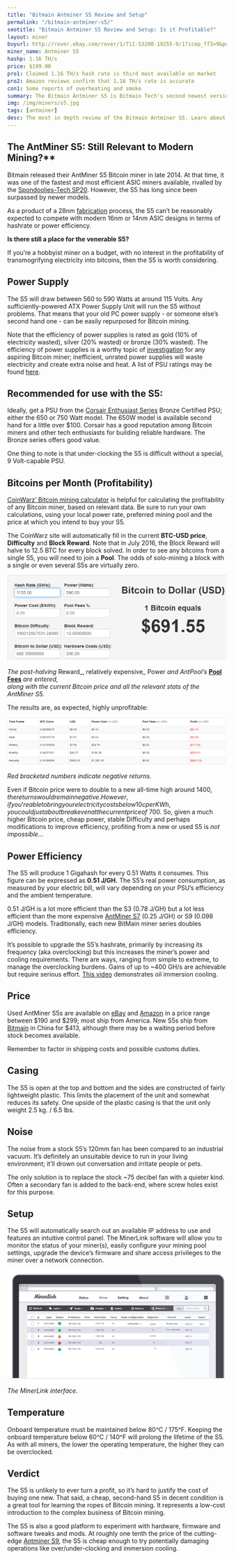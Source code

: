 ```yaml
---
title: "Bitmain Antminer S5 Review and Setup"
permalink: "/bitmain-antminer-s5/"
seotitle: "Bitmain Antminer S5 Review and Setup: Is it Profitable?"
layout: miner
buyurl: http://rover.ebay.com/rover/1/711-53200-19255-0/1?icep_ff3=9&pub=5574973039&toolid=10001&campid=5337910377&customid=&icep_uq=antminer+s5&icep_sellerId=&icep_ex_kw=&icep_sortBy=12&icep_catId=&icep_minPrice=&icep_maxPrice=&ipn=psmain&icep_vectorid=229466&kwid=902099&mtid=824&kw=lg
miner_name: Antminer S5
hashp: 1.16 TH/s
price: $199.00
pro1: Claimed 1.16 TH/s hash rate is third most available on market
pro2: Amazon reviews confirm that 1.16 TH/s rate is accurate
con1: Some reports of overheating and smoke
summary: The Bitmain Antminer S5 is Bitmain Tech's second newest version of its Antminer series of Bitcoin miners
img: /img/miners/s5.jpg
tags: [antminer]
desc: The most in depth review of the Bitmain Antminer S5. Learn about its pros, cons, profitability, and more! 
---
```


## The AntMiner S5: Still Relevant to Modern Mining?**

Bitmain released their AntMiner S5 Bitcoin miner in late 2014\. At that time, it was one of the fastest and most efficient ASIC miners available, rivalled by the [Spondoolies-Tech SP20](https://www.amazon.com/Spondoolies-Tech-Jackson-1-3-1-7TH-Bitcoin-Miner/dp/B00RC288E4). However, the S5 has long since been surpassed by newer models.

As a product of a 28nm [fabrication](https://en.wikipedia.org/wiki/Semiconductor_device_fabrication) process, the S5 can’t be reasonably expected to compete with modern 16nm or 14nm ASIC designs in terms of hashrate or power efficiency.

**Is there still a place for the venerable S5?**

If you’re a hobbyist miner on a budget, with no interest in the profitability of transmogrifying electricity into bitcoins, then the S5 is worth considering.

## Power Supply

The S5 will draw between 560 to 590 Watts at around 115 Volts. Any sufficiently-powered ATX Power Supply Unit will run the S5 without problems. That means that your old PC power supply - or someone else’s second hand one - can be easily repurposed for Bitcoin mining.

Note that the efficiency of power supplies is rated as gold (10% of electricity wasted), silver (20% wasted) or bronze (30% wasted). The efficiency of power supplies is a worthy topic of [investigation](http://www.extremetech.com/extreme/143029-empowered-can-high-efficiency-power-supplies-cut-your-electricity-bill) for any aspiring Bitcoin miner; inefficient, unrated power supplies will waste electricity and create extra noise and heat. A list of PSU ratings may be found [here](http://www.plugloadsolutions.com/80PlusPowerSupplies.aspx).

## Recommended for use with the S5:

Ideally, get a PSU from the [Corsair Enthusiast Series](https://www.amazon.com/s/ref=nb_sb_noss?url=search-alias%3Delectronics&field-keywords=Corsair+Enthusiast+Series+) Bronze Certified PSU; either the 650 or 750 Watt model. The 650W model is available second hand for a little over $100\. Corsair has a good reputation among Bitcoin miners and other tech enthusiasts for building reliable hardware. The Bronze series offers good value.

One thing to note is that under-clocking the S5 is difficult without a special, 9 Volt-capable PSU.

## Bitcoins per Month (Profitability)

[CoinWarz’ Bitcoin mining calculator](http://www.coinwarz.com/calculators/bitcoin-mining-calculator/?h=14000.00&p=1350.00&pc=0.25&pf=0.20&d=199312067531.24300000&r=12.50000000&er=577.18000000&hc=2100.00) is helpful for calculating the profitability of any Bitcoin miner, based on relevant data. Be sure to run your own calculations, using your local power rate, preferred mining pool and the price at which you intend to buy your S5.

The CoinWarz site will automatically fill in the current **BTC-USD price**, **Difficulty** and **Block Reward**. Note that in July 2016, the Block Reward will halve to 12.5 BTC for every block solved. In order to see any bitcoins from a single S5, you will need to join a **Pool**. The odds of solo-mining a block with a single or even several S5s are virtually zero.

<img alt="antminer s5 review" src="/img/s5/s5-prof.png">

_The post-halving_ Reward_, relatively expensive_ Power _and AntPool’s_ [**Pool Fees**](https://en.bitcoin.it/wiki/Comparison_of_mining_pools) _are entered,  
along with the current Bitcoin price and all the relevant stats of the AntMiner S5._

The results are, as expected, highly unprofitable:

<img src="/img/s5/s5-prof-dates.png">

_Red bracketed numbers indicate negative returns._

Even if Bitcoin price were to double to a new all-time high around $1400, the returns would remain negative. However, if you’re able to bring your electricity costs below 10c per KWh, you could just about break even at the current price of ~$700\. So, given a much higher Bitcoin price, cheap power, stable Difficulty and perhaps modifications to improve efficiency, profiting from a new or used S5 is _not impossible_…

## Power Efficiency

The S5 will produce 1 Gigahash for every 0.51 Watts it consumes. This figure can be expressed as **0.51 J/GH.** The S5’s real power consumption, as measured by your electric bill, will vary depending on your PSU’s efficiency and the ambient temperature.

0.51 J/GH is a lot more efficient than the S3 (0.78 J/GH) but a lot less efficient than the more expensive [AntMiner S7](/bitmain-antminer-s7/) (0.25 J/GH) or S9 (0.098 J/GH) models. Traditionally, each new BitMain miner series doubles efficiency.

It’s possible to upgrade the S5’s hashrate, primarily by increasing its frequency (aka overclocking) but this increases the miner’s power and cooling requirements. There are ways, ranging from simple to extreme, to manage the overclocking burdens. Gains of up to ~400 GH/s are achievable but require serious effort. [This video](https://www.youtube.com/watch?v=ufDfnwc15RQ) demonstrates oil immersion cooling.

## Price

Used AntMiner S5s are available on [eBay](http://rover.ebay.com/rover/1/711-53200-19255-0/1?icep_ff3=9&pub=5574973039&toolid=10001&campid=5337910377&customid=&icep_uq=antminer+s5&icep_sellerId=&icep_ex_kw=&icep_sortBy=12&icep_catId=&icep_minPrice=&icep_maxPrice=&ipn=psmain&icep_vectorid=229466&kwid=902099&mtid=824&kw=lg) and [Amazon](https://www.amazon.com/gp/offer-listing/B00RCTIY4G/ref=dp_olp_all_mbc?ie=UTF8&condition=all) in a price range between $190 and $299; most ship from America. New S5s ship from [Bitmain](https://www.bitmaintech.com/productDetail.htm?pid=00020141222080420665NM851L7d060D) in China for $413, although there may be a waiting period before stock becomes available.

Remember to factor in shipping costs and possible customs duties.

## Casing

The S5 is open at the top and bottom and the sides are constructed of fairly lightweight plastic. This limits the placement of the unit and somewhat reduces its safety. One upside of the plastic casing is that the unit only weight 2.5 kg. / 6.5 lbs.

## Noise

The noise from a stock S5’s 120mm fan has been compared to an industrial vacuum. It’s definitely an unsuitable device to run in your living environment; it’ll drown out conversation and irritate people or pets.

The only solution is to replace the stock ~75 decibel fan with a quieter kind. Often a secondary fan is added to the back-end, where screw holes exist for this purpose.

## Setup

The S5 will automatically search out an available IP address to use and features an intuitive control panel. The MinerLink software will allow you to monitor the status of your miner(s), easily configure your mining pool settings, upgrade the device’s firmware and share access privileges to the miner over a network connection.


<img src="/img/s5/minerlink.png">

_The MinerLink interface._

## Temperature

Onboard temperature must be maintained below 80^C / 175^F. Keeping the onboard temperature below 60^C / 140^F will prolong the lifetime of the S5\. As with all miners, the lower the operating temperature, the higher they can be overclocked.

## Verdict

The S5 is unlikely to ever turn a profit, so it’s hard to justify the cost of buying one new. That said, a cheap, second-hand S5 in decent condition is a great tool for learning the ropes of Bitcoin mining. It represents a low-cost introduction to the complex business of Bitcoin mining.

The S5 is also a good platform to experiment with hardware, firmware and software tweaks and mods. At roughly one tenth the price of the cutting-edge [Antminer S9](/bitmain-antminer-s9/), the S5 is cheap enough to try potentially damaging operations like over/under-clocking and immersion cooling.